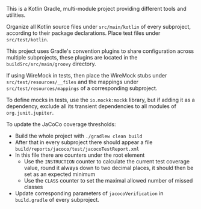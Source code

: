 <!-- Use this file to provide workspace-specific custom instructions to Copilot. For more details, visit https://code.visualstudio.com/docs/copilot/copilot-customization#_use-a-githubcopilotinstructionsmd-file -->

This is a Kotlin Gradle, multi-module project providing different tools and utilities. 

Organize all Kotlin source files under `src/main/kotlin` of every subproject, according to their package declarations. Place test files under `src/test/kotlin`.

This project uses Gradle's convention plugins to share configuration across multiple subprojects, these plugins are located in the `buildSrc/src/main/groovy` directory.

If using WireMock in tests, then place the WireMock stubs under `src/test/resources/__files` and the mappings under `src/test/resources/mappings` of a corresponding subproject.

To define mocks in tests, use the `io.mockk:mockk` library, but if adding it as a dependency, exclude all its transient dependencies to all modules of `org.junit.jupiter`.

To update the JaCoCo coverage thresholds:
* Build the whole project with `./gradlew clean build`
* After that in every subproject there should appear a file `build/reports/jacoco/test/jacocoTestReport.xml`
* In this file there are counters under the root element
  * Use the `INSTRUCTION` counter to calculate the current test coverage value, round it always down to two decimal places, it should then be set as an expected minimum
  * Use the `CLASS` counter to set the maximal allowed number of missed classes
* Update corresponding parameters of `jacocoVerification` in `build.gradle` of every subproject.